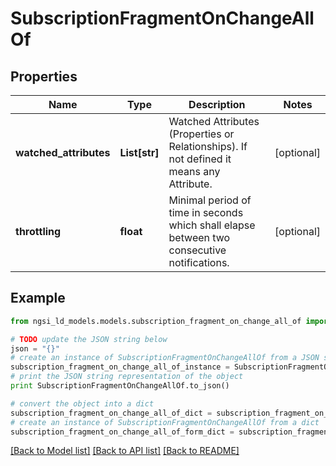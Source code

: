 # SubscriptionFragmentOnChangeAllOf


## Properties
Name | Type | Description | Notes
------------ | ------------- | ------------- | -------------
**watched_attributes** | **List[str]** | Watched Attributes (Properties or Relationships). If not defined it means any Attribute.  | [optional] 
**throttling** | **float** | Minimal period of time in seconds which shall elapse between two consecutive notifications.  | [optional] 

## Example

```python
from ngsi_ld_models.models.subscription_fragment_on_change_all_of import SubscriptionFragmentOnChangeAllOf

# TODO update the JSON string below
json = "{}"
# create an instance of SubscriptionFragmentOnChangeAllOf from a JSON string
subscription_fragment_on_change_all_of_instance = SubscriptionFragmentOnChangeAllOf.from_json(json)
# print the JSON string representation of the object
print SubscriptionFragmentOnChangeAllOf.to_json()

# convert the object into a dict
subscription_fragment_on_change_all_of_dict = subscription_fragment_on_change_all_of_instance.to_dict()
# create an instance of SubscriptionFragmentOnChangeAllOf from a dict
subscription_fragment_on_change_all_of_form_dict = subscription_fragment_on_change_all_of.from_dict(subscription_fragment_on_change_all_of_dict)
```
[[Back to Model list]](../README.md#documentation-for-models) [[Back to API list]](../README.md#documentation-for-api-endpoints) [[Back to README]](../README.md)


